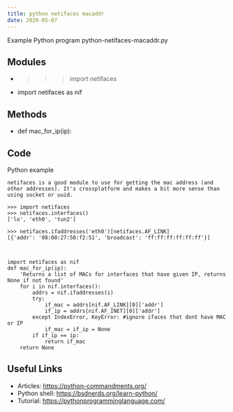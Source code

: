 ```yaml
---
title: python netifaces macaddr
date: 2020-05-07
---
```

Example Python program python-netifaces-macaddr.py

## Modules

* >>> import netifaces
* import netifaces as nif

## Methods

* def mac_for_ip(ip):

## Code

Python example

    netifaces is a good module to use for getting the mac address (and other addresses). It's crossplatform and makes a bit more sense than using socket or uuid.
    
    >>> import netifaces
    >>> netifaces.interfaces()
    ['lo', 'eth0', 'tun2']
    
    >>> netifaces.ifaddresses('eth0')[netifaces.AF_LINK]
    [{'addr': '08:00:27:50:f2:51', 'broadcast': 'ff:ff:ff:ff:ff:ff'}]
    
    
    
    import netifaces as nif
    def mac_for_ip(ip):
        'Returns a list of MACs for interfaces that have given IP, returns None if not found'
        for i in nif.interfaces():
            addrs = nif.ifaddresses(i)
            try:
                if_mac = addrs[nif.AF_LINK][0]['addr']
                if_ip = addrs[nif.AF_INET][0]['addr']
            except IndexError, KeyError: #ignore ifaces that dont have MAC or IP
                if_mac = if_ip = None
            if if_ip == ip:
                return if_mac
        return None

## Useful Links

- Articles: https://python-commandments.org/
- Python shell: https://bsdnerds.org/learn-python/
- Tutorial: https://pythonprogramminglanguage.com/
